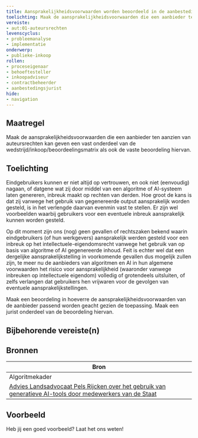 ```yaml
---
title: Aansprakelijkheidsvoorwaarden worden beoordeeld in de aanbesteding 
toelichting: Maak de aansprakelijkheidsvoorwaarden die een aanbieder ten aanzien van auteursrechten kan geven een vast onderdeel van de wedstrijd/inkoop/beoordeelingsmatrix als ook de vaste beoordeling hiervan. 
vereiste:
- aut:01-auteursrechten
levenscyclus:
- probleemanalyse
- implementatie
onderwerp:
- publieke-inkoop
rollen:
- proceseigenaar
- behoeftesteller
- inkoopadviseur
- contractbeheerder
- aanbestedingsjurist
hide:
- navigation
---
```


<!-- tags -->

## Maatregel

Maak de aansprakelijkheidsvoorwaarden die een aanbieder ten aanzien van auteursrechten kan geven een vast onderdeel van de wedstrijd/inkoop/beoordeelingsmatrix als ook de vaste beoordeling hiervan.


## Toelichting

Eindgebruikers kunnen er niet altijd op vertrouwen, en ook niet (eenvoudig) nagaan, of datgene wat zij door middel van een algoritme of AI-systeem laten genereren, inbreuk maakt op rechten van derden.
Hoe groot de kans is dat zij vanwege het gebruik van gegenereerde output aansprakelijk worden gesteld, is in het verlengde daarvan evenmin vast te stellen.
Er zijn wel voorbeelden waarbij gebruikers voor een eventuele inbreuk aansprakelijk kunnen worden gesteld.

Op dit moment zijn ons (nog) geen gevallen of rechtszaken bekend waarin eindgebruikers (of hun werkgevers) aansprakelijk werden gesteld voor een inbreuk op het intellectuele-eigendomsrecht vanwege het gebruik van op basis van algoritme of AI gegenereerde inhoud.
Feit is echter wel dat een dergelijke aansprakelijkstelling in voorkomende gevallen dus mogelijk zullen zijn, te meer nu de aanbieders van algoritmen en AI in hun algemene voorwaarden het risico voor aansprakelijkheid (waaronder vanwege inbreuken op intellectuele eigendom) volledig of grotendeels uitsluiten, of zelfs verlangen dat gebruikers hen vrijwaren voor de gevolgen van eventuele aansprakelijkstellingen.

Maak een beoordeling in hoeverre de aansprakelijkheidsvoorwaarden van de aanbieder passend worden geacht gezien de toepassing.
Maak een jurist onderdeel van de beoordeling hiervan.


## Bijbehorende vereiste(n)

<!-- list_vereisten_on_maatregelen_page -->

## Bronnen

| Bron                                                                                                                                                                                     |
|------------------------------------------------------------------------------------------------------------------------------------------------------------------------------------------|
| Algoritmekader                                                                                                                                                                           |
| [Advies Landsadvocaat Pels Rijcken over het gebruik van generatieve AI-tools door medewerkers van de Staat](https://open.overheid.nl/documenten/16d72572-da6b-422c-8cf8-cdc95a523093/file) |

## Voorbeeld

Heb jij een goed voorbeeld? Laat het ons weten!

